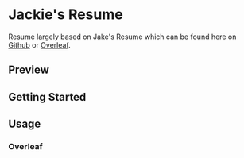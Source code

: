 Jackie's Resume
=========================

Resume largely based on Jake's Resume which can be found here on [Github](https://github.com/jakegut/resume) or [Overleaf](https://www.overleaf.com/latex/templates/jakes-resume/syzfjbzwjncs).

## Preview

## Getting Started

## Usage 
### Overleaf
